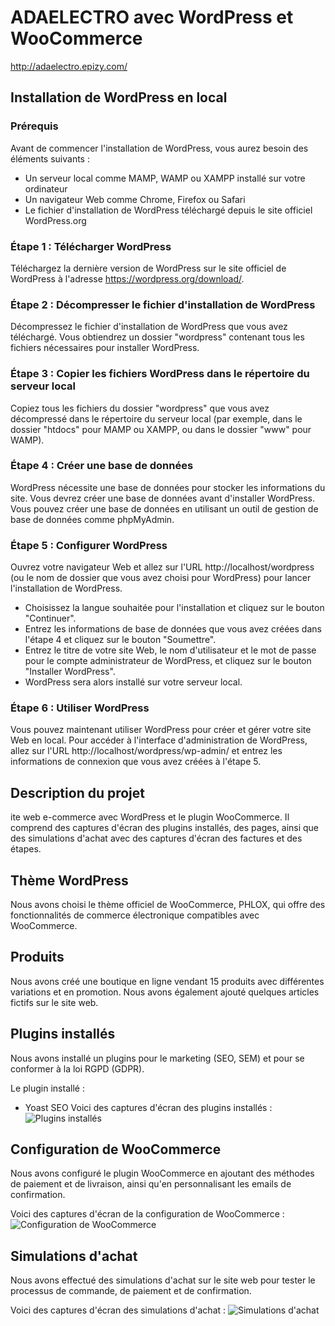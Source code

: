 
# ADAELECTRO avec WordPress et WooCommerce
http://adaelectro.epizy.com/

## Installation de WordPress en local

### Prérequis

Avant de commencer l'installation de WordPress, vous aurez besoin des éléments suivants :

- Un serveur local comme MAMP, WAMP ou XAMPP installé sur votre ordinateur
- Un navigateur Web comme Chrome, Firefox ou Safari
- Le fichier d'installation de WordPress téléchargé depuis le site officiel WordPress.org

### Étape 1 : Télécharger WordPress

Téléchargez la dernière version de WordPress sur le site officiel de WordPress à l'adresse https://wordpress.org/download/.

### Étape 2 : Décompresser le fichier d'installation de WordPress

Décompressez le fichier d'installation de WordPress que vous avez téléchargé. Vous obtiendrez un dossier "wordpress" contenant tous les fichiers nécessaires pour installer WordPress.

### Étape 3 : Copier les fichiers WordPress dans le répertoire du serveur local

Copiez tous les fichiers du dossier "wordpress" que vous avez décompressé dans le répertoire du serveur local (par exemple, dans le dossier "htdocs" pour MAMP ou XAMPP, ou dans le dossier "www" pour WAMP).

### Étape 4 : Créer une base de données

WordPress nécessite une base de données pour stocker les informations du site. Vous devrez créer une base de données avant d'installer WordPress. Vous pouvez créer une base de données en utilisant un outil de gestion de base de données comme phpMyAdmin.

### Étape 5 : Configurer WordPress

Ouvrez votre navigateur Web et allez sur l'URL http://localhost/wordpress (ou le nom de dossier que vous avez choisi pour WordPress) pour lancer l'installation de WordPress.

- Choisissez la langue souhaitée pour l'installation et cliquez sur le bouton "Continuer".
- Entrez les informations de base de données que vous avez créées dans l'étape 4 et cliquez sur le bouton "Soumettre".
- Entrez le titre de votre site Web, le nom d'utilisateur et le mot de passe pour le compte administrateur de WordPress, et cliquez sur le bouton "Installer WordPress".
- WordPress sera alors installé sur votre serveur local.

### Étape 6 : Utiliser WordPress

Vous pouvez maintenant utiliser WordPress pour créer et gérer votre site Web en local. Pour accéder à l'interface d'administration de WordPress, allez sur l'URL http://localhost/wordpress/wp-admin/ et entrez les informations de connexion que vous avez créées à l'étape 5.


## Description du projet
ite web e-commerce avec WordPress et le plugin WooCommerce. Il comprend des captures d'écran des plugins installés, des pages, ainsi que des simulations d'achat avec des captures d'écran des factures et des étapes.

## Thème WordPress
Nous avons choisi le thème officiel de WooCommerce, PHLOX, qui offre des fonctionnalités de commerce électronique compatibles avec WooCommerce.

## Produits
Nous avons créé une boutique en ligne vendant 15 produits avec différentes variations et en promotion. Nous avons également ajouté quelques articles fictifs sur le site web.

## Plugins installés
Nous avons installé un plugins pour le marketing (SEO, SEM) et pour se conformer à la loi RGPD (GDPR).

Le plugin installé :
- Yoast SEO
Voici des captures d'écran des plugins installés :
![Plugins installés](screenshots/plugins.png)

## Configuration de WooCommerce
Nous avons configuré le plugin WooCommerce en ajoutant des méthodes de paiement et de livraison, ainsi qu'en personnalisant les emails de confirmation.

Voici des captures d'écran de la configuration de WooCommerce :
![Configuration de WooCommerce](screenshots/woocommerce-configuration.png)

## Simulations d'achat
Nous avons effectué des simulations d'achat sur le site web pour tester le processus de commande, de paiement et de confirmation.

Voici des captures d'écran des simulations d'achat :
![Simulations d'achat](screenshots/checkout.png)
